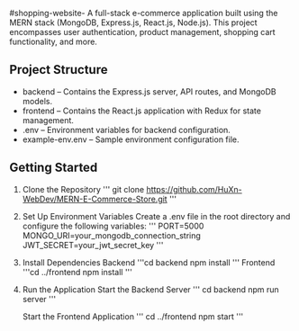 #shopping-website-
A full-stack e-commerce application built using the MERN stack (MongoDB, Express.js, React.js, Node.js). This project encompasses user authentication, product management, shopping cart functionality, and more.

## Project Structure
- backend – Contains the Express.js server, API routes, and MongoDB models.
- frontend – Contains the React.js application with Redux for state management.
- .env – Environment variables for backend configuration.
- example-env.env – Sample environment configuration file.


## Getting Started
1. Clone the Repository
    ''' git clone https://github.com/HuXn-WebDev/MERN-E-Commerce-Store.git '''

2. Set Up Environment Variables
   Create a .env file in the root directory and configure the following variables:
   ''' PORT=5000
       MONGO_URI=your_mongodb_connection_string
       JWT_SECRET=your_jwt_secret_key '''

3. Install Dependencies
   Backend
   '''cd backend
      npm install '''
   Frontend
   '''cd ../frontend
      npm install '''

4. Run the Application
   Start the Backend Server
   ''' cd backend
       npm run server '''
   
   Start the Frontend Application
   ''' cd ../frontend
       npm start '''

